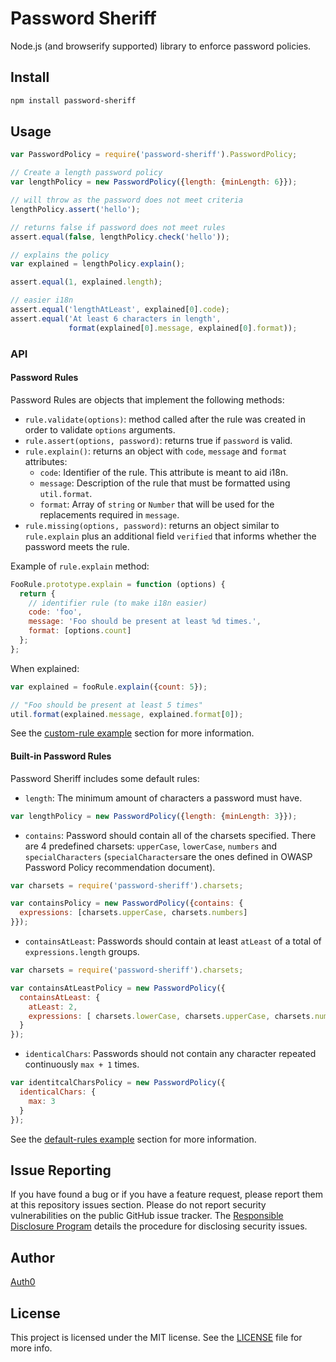# Password Sheriff

Node.js (and browserify supported) library to enforce password policies.

## Install

```sh
npm install password-sheriff
```

## Usage

```js
var PasswordPolicy = require('password-sheriff').PasswordPolicy;

// Create a length password policy
var lengthPolicy = new PasswordPolicy({length: {minLength: 6}});

// will throw as the password does not meet criteria
lengthPolicy.assert('hello');

// returns false if password does not meet rules
assert.equal(false, lengthPolicy.check('hello'));

// explains the policy
var explained = lengthPolicy.explain();

assert.equal(1, explained.length);

// easier i18n
assert.equal('lengthAtLeast', explained[0].code);
assert.equal('At least 6 characters in length',
             format(explained[0].message, explained[0].format));
```

### API

#### Password Rules

Password Rules are objects that implement the following methods:

 * `rule.validate(options)`: method called after the rule was created in order to validate `options` arguments.
 * `rule.assert(options, password)`: returns true if `password` is valid.
 * `rule.explain()`: returns an object with `code`, `message` and `format` attributes:
   * `code`: Identifier of the rule. This attribute is meant to aid i18n.
   * `message`: Description of the rule that must be formatted using `util.format`.
   * `format`: Array of `string` or `Number` that will be used for the replacements required in `message`.
 * `rule.missing(options, password)`: returns an object similar to `rule.explain` plus an additional field `verified` that informs whether the password meets the rule.


Example of `rule.explain` method:

```js
FooRule.prototype.explain = function (options) {
  return {
    // identifier rule (to make i18n easier)
    code: 'foo',
    message: 'Foo should be present at least %d times.',
    format: [options.count]
  };
};
```

When explained:

```js
var explained = fooRule.explain({count: 5});

// "Foo should be present at least 5 times"
util.format(explained.message, explained.format[0]);
```

See the [custom-rule example](examples/custom-rule.js) section for more information.

#### Built-in Password Rules

Password Sheriff includes some default rules:

  * `length`: The minimum amount of characters a password must have.
  ```js
  var lengthPolicy = new PasswordPolicy({length: {minLength: 3}});
  ```

  * `contains`:  Password should contain all of the charsets specified. There are 4 predefined charsets: `upperCase`, `lowerCase`, `numbers` and `specialCharacters` (`specialCharacters`are the ones defined in OWASP Password Policy recommendation document).
  ```js
  var charsets = require('password-sheriff').charsets;

  var containsPolicy = new PasswordPolicy({contains: {
    expressions: [charsets.upperCase, charsets.numbers]
  }});
  ```

  * `containsAtLeast`: Passwords should contain at least `atLeast` of a total of `expressions.length` groups.
  ```js
  var charsets = require('password-sheriff').charsets;

  var containsAtLeastPolicy = new PasswordPolicy({
    containsAtLeast: {
      atLeast: 2,
      expressions: [ charsets.lowerCase, charsets.upperCase, charsets.numbers ]
    }
  });
  ```

  * `identicalChars`: Passwords should not contain any character repeated continuously `max + 1` times.
  ```js
  var identitcalCharsPolicy = new PasswordPolicy({
    identicalChars: {
      max: 3
    }
  });
  ```

See the [default-rules example](examples/default-rules.js) section for more information.

## Issue Reporting

If you have found a bug or if you have a feature request, please report them at this repository issues section. Please do not report security vulnerabilities on the public GitHub issue tracker. The [Responsible Disclosure Program](https://auth0.com/whitehat) details the procedure for disclosing security issues.

## Author

[Auth0](auth0.com)

## License

This project is licensed under the MIT license. See the [LICENSE](LICENSE) file for more info.
